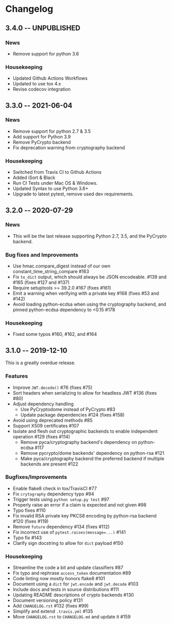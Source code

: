 # Changelog #

## 3.4.0 -- UNPUBLISHED ##

### News ###

* Remove support for python 3.6

### Housekeeping ###

* Updated Github Actions Workflows
* Updated to use tox 4.x
* Revise codecov integration


## 3.3.0 -- 2021-06-04 ##

### News ###

* Remove support for python 2.7 & 3.5
* Add support for Python 3.9
* Remove PyCrypto backend
* Fix deprecation warning from cryptography backend

### Housekeeping ###

* Switched from Travis CI to Github Actions
* Added iSort & Black
* Run CI Tests under Mac OS & Windows.
* Updated Syntax to use Python 3.6+
* Upgrade to latest pytest, remove used dev requirements.

## 3.2.0 -- 2020-07-29 ##

### News ###

* This will be the last release supporting Python 2.7, 3.5, and the PyCrypto
  backend.

### Bug fixes and Improvements ###

* Use hmac.compare_digest instead of our own constant_time_string_compare #163
* Fix `to_dict` output, which should always be JSON encodeable. #139 and #165
  (fixes #127 and #137)
* Require setuptools >= 39.2.0 #167 (fixes #161)
* Emit a warning when verifying with a private key #168 (fixes #53 and #142)
* Avoid loading python-ecdsa when using the cryptography backend, and pinned
  python-ecdsa dependency to <0.15 #178

### Housekeeping ###

* Fixed some typos #160, #162, and #164

## 3.1.0 -- 2019-12-10 ##

This is a greatly overdue release.

### Features ###

* Improve `JWT.decode()` #76 (fixes #75)
* Sort headers when serializing to allow for headless JWT #136 (fixes #80)
* Adjust dependency handling
  - Use PyCryptodome instead of PyCrypto #83
  - Update package dependencies #124 (fixes #158)
* Avoid using deprecated methods #85
* Support X509 certificates #107
* Isolate and flesh out cryptographic backends to enable independent operation #129 (fixes #114)
  - Remove pyca/cryptography backend's dependency on python-ecdsa #117
  - Remove pycrypto/dome backends' dependency on python-rsa #121
  - Make pyca/cryptography backend the preferred backend if multiple backends are present #122

### Bugfixes/Improvements ###

* Enable flake8 check in tox/TravisCI #77
* Fix `crytography` dependency typo #94
* Trigger tests using `python setup.py test` #97
* Properly raise an error if a claim is expected and not given #98
* Typo fixes #110
* Fix invalid RSA private key PKCS8 encoding by python-rsa backend #120 (fixes #119)
* Remove `future` dependency #134 (fixes #112)
* Fix incorrect use of `pytest.raises(message=...)` #141
* Typo fix #143
* Clarify sign docstring to allow for `dict` payload #150

### Housekeeping ###

* Streamline the code a bit and update classifiers #87
* Fix typo and rephrase `access_token` documentation #89
* Code linting now mostly honors flake8 #101
* Document using a `dict` for `jwt.encode` and `jwt.decode` #103
* Include docs and tests in source distributions #111
* Updating README descriptions of crypto backends #130
* Document versioning policy #131
* Add `CHANGELOG.rst` #132 (fixes #99)
* Simplify and extend `.travis.yml` #135
* Move `CHANGELOG.rst` to `CHANGELOG.md` and update it #159
